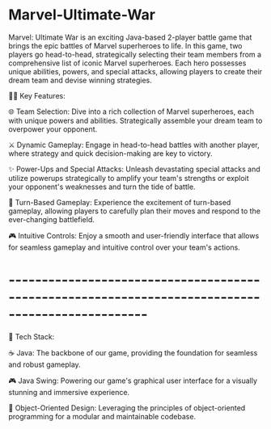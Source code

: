 # Marvel-Ultimate-War
Marvel: Ultimate War is an exciting Java-based 2-player battle game that brings the epic battles of Marvel superheroes to life. In this game, two players go head-to-head, strategically selecting their team members from a comprehensive list of iconic Marvel superheroes. Each hero possesses unique abilities, powers, and special attacks, allowing players to create their dream team and devise winning strategies.

🦸‍♂️ Key Features:

🌐 Team Selection: Dive into a rich collection of Marvel superheroes, each with unique powers and abilities. Strategically assemble your dream team to overpower your opponent.

⚔️ Dynamic Gameplay: Engage in head-to-head battles with another player, where strategy and quick decision-making are key to victory.

✨ Power-Ups and Special Attacks: Unleash devastating special attacks and utilize powerups strategically to amplify your team's strengths or exploit your opponent's weaknesses and turn the tide of battle.

🔄 Turn-Based Gameplay: Experience the excitement of turn-based gameplay, allowing players to carefully plan their moves and respond to the ever-changing battlefield.

🎮 Intuitive Controls: Enjoy a smooth and user-friendly interface that allows for seamless gameplay and intuitive control over your team's actions.

# -------------------------------------------------------------------------------------------------

🚀 Tech Stack:

☕ Java: The backbone of our game, providing the foundation for seamless and robust gameplay.

🎮 Java Swing: Powering our game's graphical user interface for a visually stunning and immersive experience.

🧠 Object-Oriented Design: Leveraging the principles of object-oriented programming for a modular and maintainable codebase.
